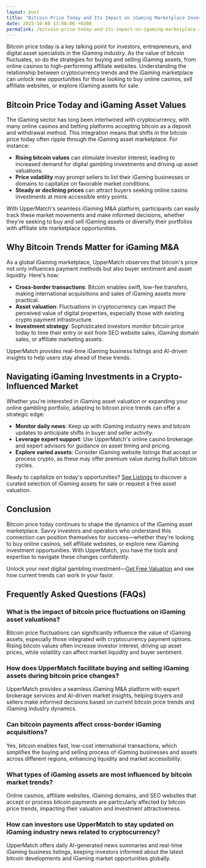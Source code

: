 ```yaml
---
layout: post
title: "Bitcoin Price Today and Its Impact on iGaming Marketplace Investments"
date: 2025-10-08 13:08:06 +0200
permalink: /bitcoin-price-today-and-its-impact-on-igaming-marketplace-investments/
---
```

Bitcoin price today is a key talking point for investors, entrepreneurs, and digital asset specialists in the iGaming industry. As the value of bitcoin fluctuates, so do the strategies for buying and selling iGaming assets, from online casinos to high-performing affiliate websites. Understanding the relationship between cryptocurrency trends and the iGaming marketplace can unlock new opportunities for those looking to buy online casinos, sell affiliate websites, or explore iGaming assets for sale.

## Bitcoin Price Today and iGaming Asset Values

The iGaming sector has long been intertwined with cryptocurrency, with many online casinos and betting platforms accepting bitcoin as a deposit and withdrawal method. This integration means that shifts in the bitcoin price today often ripple through the iGaming asset marketplace. For instance:

- **Rising bitcoin values** can stimulate investor interest, leading to increased demand for digital gambling investments and driving up asset valuations.
- **Price volatility** may prompt sellers to list their iGaming businesses or domains to capitalize on favorable market conditions.
- **Steady or declining prices** can attract buyers seeking online casino investments at more accessible entry points.

With UpperMatch's seamless iGaming M&A platform, participants can easily track these market movements and make informed decisions, whether they're seeking to buy and sell iGaming assets or diversify their portfolios with affiliate site marketplace opportunities.

## Why Bitcoin Trends Matter for iGaming M&A

As a global iGaming marketplace, UpperMatch observes that bitcoin's price not only influences payment methods but also buyer sentiment and asset liquidity. Here's how:

- **Cross-border transactions**: Bitcoin enables swift, low-fee transfers, making international acquisitions and sales of iGaming assets more practical.
- **Asset valuation**: Fluctuations in cryptocurrency can impact the perceived value of digital properties, especially those with existing crypto payment infrastructure.
- **Investment strategy**: Sophisticated investors monitor bitcoin price today to time their entry or exit from SEO website sales, iGaming domain sales, or affiliate marketing assets.

UpperMatch provides real-time iGaming business listings and AI-driven insights to help users stay ahead of these trends.

## Navigating iGaming Investments in a Crypto-Influenced Market

Whether you're interested in iGaming asset valuation or expanding your online gambling portfolio, adapting to bitcoin price trends can offer a strategic edge:

- **Monitor daily news**: Keep up with iGaming industry news and bitcoin updates to anticipate shifts in buyer and seller activity.
- **Leverage expert support**: Use UpperMatch's online casino brokerage and expert advisors for guidance on asset timing and pricing.
- **Explore varied assets**: Consider iGaming website listings that accept or process crypto, as these may offer premium value during bullish bitcoin cycles.

Ready to capitalize on today's opportunities? [See Listings](https://www.uppermatch.com) to discover a curated selection of iGaming assets for sale or request a free asset valuation.

## Conclusion

Bitcoin price today continues to shape the dynamics of the iGaming asset marketplace. Savvy investors and operators who understand this connection can position themselves for success—whether they're looking to buy online casinos, sell affiliate websites, or explore new iGaming investment opportunities. With UpperMatch, you have the tools and expertise to navigate these changes confidently.

Unlock your next digital gambling investment—[Get Free Valuation](https://www.uppermatch.com) and see how current trends can work in your favor.

## Frequently Asked Questions (FAQs)

### What is the impact of bitcoin price fluctuations on iGaming asset valuations?

Bitcoin price fluctuations can significantly influence the value of iGaming assets, especially those integrated with cryptocurrency payment options. Rising bitcoin values often increase investor interest, driving up asset prices, while volatility can affect market liquidity and buyer sentiment.

### How does UpperMatch facilitate buying and selling iGaming assets during bitcoin price changes?

UpperMatch provides a seamless iGaming M&A platform with expert brokerage services and AI-driven market insights, helping buyers and sellers make informed decisions based on current bitcoin price trends and iGaming industry dynamics.

### Can bitcoin payments affect cross-border iGaming acquisitions?

Yes, bitcoin enables fast, low-cost international transactions, which simplifies the buying and selling process of iGaming businesses and assets across different regions, enhancing liquidity and market accessibility.

### What types of iGaming assets are most influenced by bitcoin market trends?

Online casinos, affiliate websites, iGaming domains, and SEO websites that accept or process bitcoin payments are particularly affected by bitcoin price trends, impacting their valuation and investment attractiveness.

### How can investors use UpperMatch to stay updated on iGaming industry news related to cryptocurrency?

UpperMatch offers daily AI-generated news summaries and real-time iGaming business listings, keeping investors informed about the latest bitcoin developments and iGaming market opportunities globally.

<script type="application/ld+json">
{
  "@context": "https://schema.org",
  "@type": "BlogPosting",
  "headline": "Bitcoin Price Today and Its Impact on iGaming Marketplace Investments",
  "description": "Explore how bitcoin price today influences the buying and selling of iGaming assets, including online casinos and affiliate websites, with insights from UpperMatch's iGaming M&A platform.",
  "author": {
    "@type": "Person",
    "name": "UpperMatch"
  },
  "publisher": {
    "@type": "Person",
    "name": "UpperMatch"
  },
  "datePublished": "2024-06-01",
  "mainEntityOfPage": {
    "@type": "WebPage",
    "@id": "https://www.uppermatch.com/blog/bitcoin-price-today-igaming-investments"
  },
  "keywords": "iGaming marketplace, buy online casinos, sell affiliate websites, iGaming assets for sale, online casino investments, iGaming M&A platform, affiliate site marketplace, SEO website sales, iGaming business listings, buy and sell iGaming assets",
  "articleBody": "Bitcoin price today is a key talking point for investors, entrepreneurs, and digital asset specialists in the iGaming industry. As the value of bitcoin fluctuates, so do the strategies for buying and selling iGaming assets, from online casinos to high-performing affiliate websites. Understanding the relationship between cryptocurrency trends and the iGaming marketplace can unlock new opportunities for those looking to buy online casinos, sell affiliate websites, or explore iGaming assets for sale.\n\nThe iGaming sector has long been intertwined with cryptocurrency, with many online casinos and betting platforms accepting bitcoin as a deposit and withdrawal method. This integration means that shifts in the bitcoin price today often ripple through the iGaming asset marketplace. For instance:\n\n- Rising bitcoin values can stimulate investor interest, leading to increased demand for digital gambling investments and driving up asset valuations.\n- Price volatility may prompt sellers to list their iGaming businesses or domains to capitalize on favorable market conditions.\n- Steady or declining prices can attract buyers seeking online casino investments at more accessible entry points.\n\nWith UpperMatch's seamless iGaming M&A platform, participants can easily track these market movements and make informed decisions, whether they're seeking to buy and sell iGaming assets or diversify their portfolios with affiliate site marketplace opportunities.\n\nAs a global iGaming marketplace, UpperMatch observes that bitcoin's price not only influences payment methods but also buyer sentiment and asset liquidity. Here's how:\n\n- Cross-border transactions: Bitcoin enables swift, low-fee transfers, making international acquisitions and sales of iGaming assets more practical.\n- Asset valuation: Fluctuations in cryptocurrency can impact the perceived value of digital properties, especially those with existing crypto payment infrastructure.\n- Investment strategy: Sophisticated investors monitor bitcoin price today to time their entry or exit from SEO website sales, iGaming domain sales, or affiliate marketing assets.\n\nUpperMatch provides real-time iGaming business listings and AI-driven insights to help users stay ahead of these trends.\n\nWhether you're interested in iGaming asset valuation or expanding your online gambling portfolio, adapting to bitcoin price trends can offer a strategic edge:\n\n- Monitor daily news: Keep up with iGaming industry news and bitcoin updates to anticipate shifts in buyer and seller activity.\n- Leverage expert support: Use UpperMatch's online casino brokerage and expert advisors for guidance on asset timing and pricing.\n- Explore varied assets: Consider iGaming website listings that accept or process crypto, as these may offer premium value during bullish bitcoin cycles.\n\nReady to capitalize on today's opportunities? See Listings to discover a curated selection of iGaming assets for sale or request a free asset valuation.\n\nBitcoin price today continues to shape the dynamics of the iGaming asset marketplace. Savvy investors and operators who understand this connection can position themselves for success—whether they're looking to buy online casinos, sell affiliate websites, or explore new iGaming investment opportunities. With UpperMatch, you have the tools and expertise to navigate these changes confidently.\n\nUnlock your next digital gambling investment—Get Free Valuation and see how current trends can work in your favor."
}
</script>

<script type="application/ld+json">
{
  "@context": "https://schema.org",
  "@type": "FAQPage",
  "mainEntity": [
    {
      "@type": "Question",
      "name": "What is the impact of bitcoin price fluctuations on iGaming asset valuations?",
      "acceptedAnswer": {
        "@type": "Answer",
        "text": "Bitcoin price fluctuations can significantly influence the value of iGaming assets, especially those integrated with cryptocurrency payment options. Rising bitcoin values often increase investor interest, driving up asset prices, while volatility can affect market liquidity and buyer sentiment."
      }
    },
    {
      "@type": "Question",
      "name": "How does UpperMatch facilitate buying and selling iGaming assets during bitcoin price changes?",
      "acceptedAnswer": {
        "@type": "Answer",
        "text": "UpperMatch provides a seamless iGaming M&A platform with expert brokerage services and AI-driven market insights, helping buyers and sellers make informed decisions based on current bitcoin price trends and iGaming industry dynamics."
      }
    },
    {
      "@type": "Question",
      "name": "Can bitcoin payments affect cross-border iGaming acquisitions?",
      "acceptedAnswer": {
        "@type": "Answer",
        "text": "Yes, bitcoin enables fast, low-cost international transactions, which simplifies the buying and selling process of iGaming businesses and assets across different regions, enhancing liquidity and market accessibility."
      }
    },
    {
      "@type": "Question",
      "name": "What types of iGaming assets are most influenced by bitcoin market trends?",
      "acceptedAnswer": {
        "@type": "Answer",
        "text": "Online casinos, affiliate websites, iGaming domains, and SEO websites that accept or process bitcoin payments are particularly affected by bitcoin price trends, impacting their valuation and investment attractiveness."
      }
    },
    {
      "@type": "Question",
      "name": "How can investors use UpperMatch to stay updated on iGaming industry news related to cryptocurrency?",
      "acceptedAnswer": {
        "@type": "Answer",
        "text": "UpperMatch offers daily AI-generated news summaries and real-time iGaming business listings, keeping investors informed about the latest bitcoin developments and iGaming market opportunities globally."
      }
    }
  ]
}
</script>